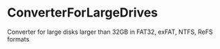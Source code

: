 # ConverterForLargeDrives
Converter for large disks larger than 32GB in FAT32, exFAT, NTFS, ReFS formats
